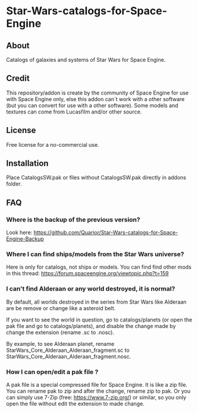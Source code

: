 # Star-Wars-catalogs-for-Space-Engine
## About
Catalogs of galaxies and systems of Star Wars for Space Engine.

## Credit
This repository/addon is create by the community of Space Engine for use with Space Engine only, else this addon can´t work with a other software (but you can convert for use with a other software).
Some models and textures can come from Lucasfilm and/or other source.

## License
Free license for a no-commercial use.

## Installation
Place CatalogsSW.pak or files without CatalogsSW.pak directly in addons folder.

## FAQ
### Where is the backup of the previous version?
Look here: https://github.com/Quarior/Star-Wars-catalogs-for-Space-Engine-Backup

### Where I can find ships/models from the Star Wars universe?
Here is only for catalogs, not ships or models. You can find find other mods in this thread: https://forum.spaceengine.org/viewtopic.php?t=159

### I can't find Alderaan or any world destroyed, it is normal?
By default, all worlds destroyed in the series from Star Wars like Alderaan are be remove or change like a asteroid belt.

If you want to see the world in question, go to catalogs/planets (or open the pak file and go to catalogs/planets), and disable the change made by change the extension (rename .sc to .nosc).

By example, to see Alderaan planet, rename StarWars_Core_Alderaan_Alderaan_fragment.sc to StarWars_Core_Alderaan_Alderaan_fragment.nosc.

### How I can open/edit a pak file ?
A pak file is a special compressed file for Space Engine. It is like a zip file. You can rename pak to zip and after the change, rename zip to pak. Or you can simply use 7-Zip (free: https://www.7-zip.org/) or similar, so you only open the file without edit the extension to made change.
